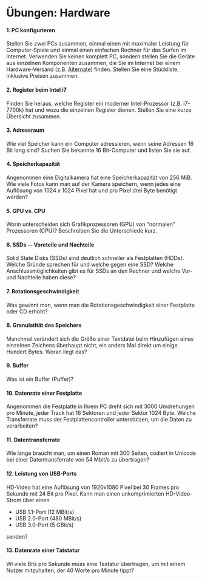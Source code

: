# Übungen: Hardware

#### 1. PC konfigurieren
Stellen Sie zwei PCs zusammen, einmal einen mit maximaler Leistung für Computer-Spiele und einmal einen einfachen Rechner für das Surfen im Internet. Verwenden Sie keinen komplett PC, sondern stellen Sie die Geräte aus einzelnen Komponenten zusammen, die Sie im Internet bei einem Hardware-Versand (z.B. [Alternate](https://www.alternate.de)) finden. Stellen Sie eine Stückliste, inklusive Preisen zusammen.


#### 2. Register beim Intel i7
Finden Sie heraus, welche Register ein moderner Intel-Prozessor (z.B. i7-7700k) hat und wozu die einzelnen Register dienen. Stellen Sie eine kurze Übersicht zusammen.


#### 3. Adressraum
Wie viel Speicher kann ein Computer adressieren, wenn seine Adressen 16 Bit lang sind? Suchen Sie bekannte 16 Bit-Computer und listen Sie sie auf.


#### 4. Speicherkapazität
Angenommen eine Digitalkamera hat eine Speicherkapazität von 256 MiB. Wie viele Fotos kann man auf der Kamera speichern, wenn jedes eine Auflösung von 1024 x 1024 Pixel hat und pro Pixel drei Byte benötigt werden?


#### 5. GPU vs. CPU
Worin unterscheiden sich Grafikprozessoren (GPU) von "normalen" Prozessoren (CPU)? Beschreiben Sie die Unterschiede kurz.


#### 6. SSDs -- Voreteile und Nachteile
Solid State Disks (SSDs) sind deutlich schneller als Festplatten (HDDs). Welche Gründe sprechen für und welche gegen eine SSD? Welche Anschlussmöglichkeiten gibt es für SSDs an den Rechner und welche Vor- und Nachteile haben diese?


#### 7. Rotationsgeschwindigkeit
Was gewinnt man, wenn man die Rotationsgeschwindigkeit einer Festplatte oder CD erhöht?


#### 8. Granulatität des Speichers
Manchmal verändert sich die Größe einer Textdatei beim Hinzufügen eines einzelnen Zeichens überhaupt nicht, ein anders Mal direkt um einige Hundert Bytes. Woran liegt das?


#### 9. Buffer
Was ist ein Buffer (Puffer)?


#### 10. Datenrate einer Festplatte
Angenommen die Festplatte in Ihrem PC dreht sich mit 3000 Umdrehungen pro Minute, jeder Track hat 16 Sektoren und jeder Sektor 1024 Byte. Welche Transferrate muss der Festplattencontroller unterstützen, um die Daten zu verarbeiten?


#### 11. Datentransferrate
Wie lange braucht man, um einen Roman mit 300 Seiten, codiert in Unicode bei einer Datentransferrate von 54 Mbit/s zu übertragen?


#### 12. Leistung von USB-Ports
HD-Video hat eine Auflösung von 1920x1080 Pixel bei 30 Frames pro Sekunde mit 24 Bit pro Pixel. Kann man einen unkomprimierten HD-Video-Strom über einen

  * USB 1.1-Port (12 MBit/s)
  * USB 2.0-Port (480 MBit/s)
  * USB 3.0-Port (5 GBit/s)

senden?


#### 13. Datenrate einer Tatstatur
Wi viele Bits pro Sekunde muss eine Tastatur übertragen, um mit einem Nutzer mitzuhalten, der 40 Worte pro Minute tippt?

